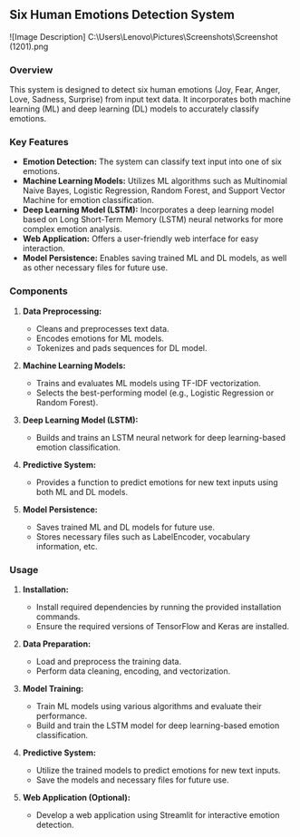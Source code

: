 ## Six Human Emotions Detection System
![Image Description] C:\Users\Lenovo\Pictures\Screenshots\Screenshot (1201).png


### Overview
This system is designed to detect six human emotions (Joy, Fear, Anger, Love, Sadness, Surprise) from input text data. It incorporates both machine learning (ML) and deep learning (DL) models to accurately classify emotions.

### Key Features
- **Emotion Detection:** The system can classify text input into one of six emotions.
- **Machine Learning Models:** Utilizes ML algorithms such as Multinomial Naive Bayes, Logistic Regression, Random Forest, and Support Vector Machine for emotion classification.
- **Deep Learning Model (LSTM):** Incorporates a deep learning model based on Long Short-Term Memory (LSTM) neural networks for more complex emotion analysis.
- **Web Application:** Offers a user-friendly web interface for easy interaction.
- **Model Persistence:** Enables saving trained ML and DL models, as well as other necessary files for future use.

### Components
1. **Data Preprocessing:**
   - Cleans and preprocesses text data.
   - Encodes emotions for ML models.
   - Tokenizes and pads sequences for DL model.

2. **Machine Learning Models:**
   - Trains and evaluates ML models using TF-IDF vectorization.
   - Selects the best-performing model (e.g., Logistic Regression or Random Forest).

3. **Deep Learning Model (LSTM):**
   - Builds and trains an LSTM neural network for deep learning-based emotion classification.

4. **Predictive System:**
   - Provides a function to predict emotions for new text inputs using both ML and DL models.

5. **Model Persistence:**
   - Saves trained ML and DL models for future use.
   - Stores necessary files such as LabelEncoder, vocabulary information, etc.

### Usage
1. **Installation:**
   - Install required dependencies by running the provided installation commands.
   - Ensure the required versions of TensorFlow and Keras are installed.

2. **Data Preparation:**
   - Load and preprocess the training data.
   - Perform data cleaning, encoding, and vectorization.

3. **Model Training:**
   - Train ML models using various algorithms and evaluate their performance.
   - Build and train the LSTM model for deep learning-based emotion classification.

4. **Predictive System:**
   - Utilize the trained models to predict emotions for new text inputs.
   - Save the models and necessary files for future use.

5. **Web Application (Optional):**
   - Develop a web application using Streamlit for interactive emotion detection.
